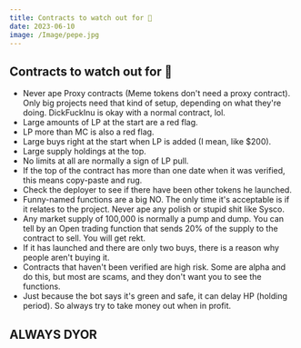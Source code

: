 ```yaml
---
title: Contracts to watch out for 📜
date: 2023-06-10
image: /Image/pepe.jpg
---
```


## Contracts to watch out for 📜

- Never ape Proxy contracts (Meme tokens don't need a proxy contract). Only big projects need that kind of setup, depending on what they're doing. DickFuckInu is okay with a normal contract, lol.
- Large amounts of LP at the start are a red flag.
- LP more than MC is also a red flag.
- Large buys right at the start when LP is added (I mean, like $200).
- Large supply holdings at the top.
- No limits at all are normally a sign of LP pull.
- If the top of the contract has more than one date when it was verified, this means copy-paste and rug.
- Check the deployer to see if there have been other tokens he launched.
- Funny-named functions are a big NO. The only time it's acceptable is if it relates to the project. Never ape any polish or stupid shit like Sysco.
- Any market supply of 100,000 is normally a pump and dump. You can tell by an Open trading function that sends 20% of the supply to the contract to sell. You will get rekt.
- If it has launched and there are only two buys, there is a reason why people aren't buying it.
- Contracts that haven't been verified are high risk. Some are alpha and do this, but most are scams, and they don't want you to see the functions.
- Just because the bot says it's green and safe, it can delay HP (holding period). So always try to take money out when in profit.

## ALWAYS DYOR
